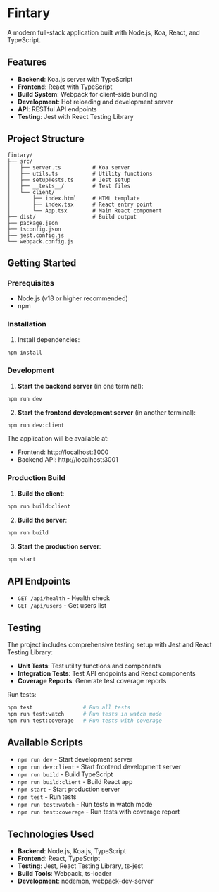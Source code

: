 # Fintary

A modern full-stack application built with Node.js, Koa, React, and TypeScript.

## Features

- **Backend**: Koa.js server with TypeScript
- **Frontend**: React with TypeScript
- **Build System**: Webpack for client-side bundling
- **Development**: Hot reloading and development server
- **API**: RESTful API endpoints
- **Testing**: Jest with React Testing Library

## Project Structure

```
fintary/
├── src/
│   ├── server.ts          # Koa server
│   ├── utils.ts           # Utility functions
│   ├── setupTests.ts      # Jest setup
│   ├── __tests__/         # Test files
│   └── client/
│       ├── index.html     # HTML template
│       ├── index.tsx      # React entry point
│       └── App.tsx        # Main React component
├── dist/                  # Build output
├── package.json
├── tsconfig.json
├── jest.config.js
└── webpack.config.js
```

## Getting Started

### Prerequisites

- Node.js (v18 or higher recommended)
- npm

### Installation

1. Install dependencies:
```bash
npm install
```

### Development

1. **Start the backend server** (in one terminal):
```bash
npm run dev
```

2. **Start the frontend development server** (in another terminal):
```bash
npm run dev:client
```

The application will be available at:
- Frontend: http://localhost:3000
- Backend API: http://localhost:3001

### Production Build

1. **Build the client**:
```bash
npm run build:client
```

2. **Build the server**:
```bash
npm run build
```

3. **Start the production server**:
```bash
npm start
```

## API Endpoints

- `GET /api/health` - Health check
- `GET /api/users` - Get users list

## Testing

The project includes comprehensive testing setup with Jest and React Testing Library:

- **Unit Tests**: Test utility functions and components
- **Integration Tests**: Test API endpoints and React components
- **Coverage Reports**: Generate test coverage reports

Run tests:
```bash
npm test                # Run all tests
npm run test:watch      # Run tests in watch mode
npm run test:coverage   # Run tests with coverage
```

## Available Scripts

- `npm run dev` - Start development server
- `npm run dev:client` - Start frontend development server
- `npm run build` - Build TypeScript
- `npm run build:client` - Build React app
- `npm start` - Start production server
- `npm test` - Run tests
- `npm run test:watch` - Run tests in watch mode
- `npm run test:coverage` - Run tests with coverage report

## Technologies Used

- **Backend**: Node.js, Koa.js, TypeScript
- **Frontend**: React, TypeScript
- **Testing**: Jest, React Testing Library, ts-jest
- **Build Tools**: Webpack, ts-loader
- **Development**: nodemon, webpack-dev-server
